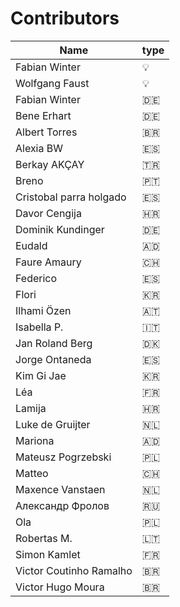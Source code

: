 # Contributors

Name | type |
--- | --- |
Fabian Winter | :bulb: |
Wolfgang Faust | :bulb: |
Fabian Winter | :de: |
Bene Erhart | :de: |
Albert Torres | :brazil: |
Alexia BW | :es: |
Berkay AKÇAY | :tr:|
Breno | :portugal: |
Cristobal parra holgado | :es: |
Davor Cengija | :croatia:|
Dominik Kundinger | :de: |
Eudald | :andorra: |
Faure Amaury | :switzerland: |
Federico | :es: |
Flori | :kr: |
Ilhami Özen | :austria:|
Isabella P. | :it: |
Jan Roland Berg | :denmark: |
Jorge Ontaneda | :es: |
Kim Gi Jae | :kr: |
Léa | :fr: |
Lamija | :croatia: |
Luke de Gruijter | :netherlands: |
Mariona | :andorra: |
Mateusz Pogrzebski | :poland: |
Matteo | :switzerland: |
Maxence Vanstaen | :netherlands: |
Александр Фролов | :ru: |
Ola | :poland: |
Robertas M. | :lithuania: |
Simon Kamlet | :fr: |
Victor Coutinho Ramalho | :brazil: |
Victor Hugo Moura| :brazil: |
